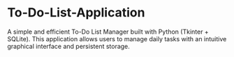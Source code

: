 # To-Do-List-Application
A simple and efficient To-Do List Manager built with Python (Tkinter + SQLite). This application allows users to manage daily tasks with an intuitive graphical interface and persistent storage.

